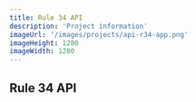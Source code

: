 ```yaml
---
title: Rule 34 API
description: 'Project information'
imageUrl: '/images/projects/api-r34-app.png'
imageHeight: 1280
imageWidth: 1280
---
```


## Rule 34 API
